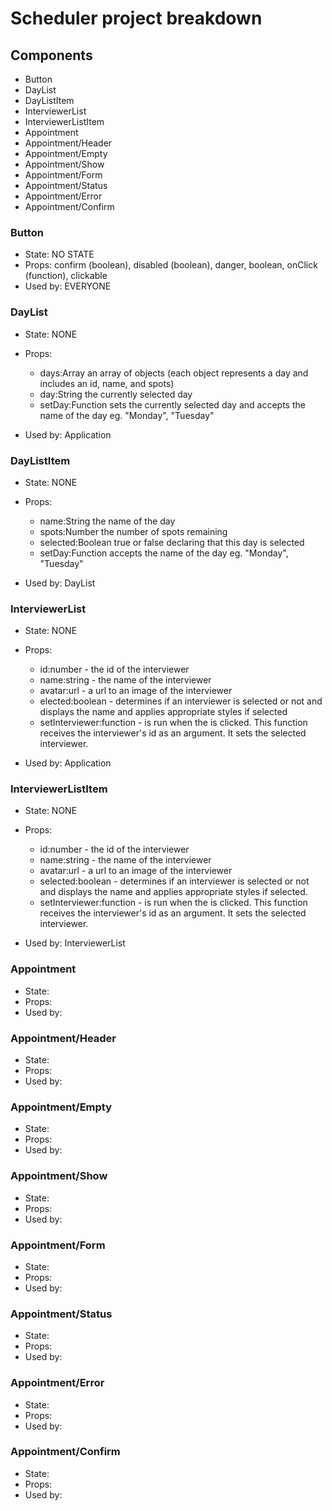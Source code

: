 # Scheduler project breakdown

## Components

- Button
- DayList
- DayListItem
- InterviewerList
- InterviewerListItem
- Appointment
- Appointment/Header
- Appointment/Empty
- Appointment/Show
- Appointment/Form
- Appointment/Status
- Appointment/Error
- Appointment/Confirm

### Button

- State: NO STATE
- Props: confirm (boolean), disabled (boolean), danger, boolean, onClick (function), clickable
- Used by: EVERYONE

### DayList

- State: NONE

- Props:
  * days:Array an array of objects (each object represents a day and includes an id, name, and spots)
  * day:String the currently selected day
  * setDay:Function sets the currently selected day and accepts the name of the day eg. "Monday", "Tuesday"

- Used by: Application

### DayListItem

- State: NONE

- Props:
  * name:String the name of the day
  * spots:Number the number of spots remaining
  * selected:Boolean true or false declaring that this day is selected
  * setDay:Function accepts the name of the day eg. "Monday", "Tuesday"

- Used by: DayList

### InterviewerList

- State: NONE

- Props: 
  * id:number - the id of the interviewer
  * name:string - the name of the interviewer
  * avatar:url - a url to an image of the interviewer
  * elected:boolean - determines if an interviewer is selected or not and displays the name and applies appropriate styles if selected
  * setInterviewer:function - is run when the <InterviewerListItem> is clicked. This function receives the interviewer's id as an argument. It sets the selected interviewer.

- Used by: Application

### InterviewerListItem

- State: NONE

- Props:
  * id:number - the id of the interviewer
  * name:string - the name of the interviewer
  * avatar:url - a url to an image of the interviewer
  * selected:boolean - determines if an interviewer is selected or not and displays the name and applies appropriate styles if selected.
  * setInterviewer:function - is run when the <InterviewerListItem> is clicked. This function receives the interviewer's id as an argument. It sets the selected interviewer.

- Used by: InterviewerList

### Appointment

- State:
- Props:
- Used by:

### Appointment/Header

- State:
- Props:
- Used by:

### Appointment/Empty

- State:
- Props:
- Used by:

### Appointment/Show

- State:
- Props:
- Used by:

### Appointment/Form

- State:
- Props:
- Used by:

### Appointment/Status

- State:
- Props:
- Used by:

### Appointment/Error

- State:
- Props:
- Used by:

### Appointment/Confirm

- State:
- Props:
- Used by:
